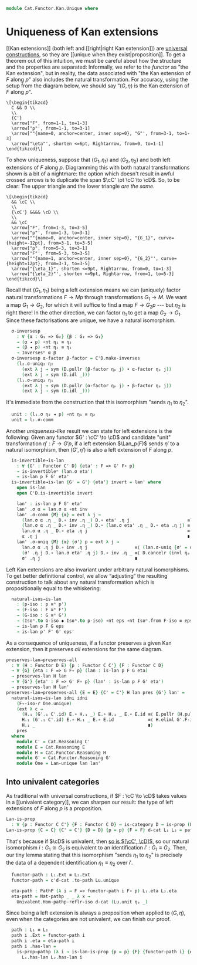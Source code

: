 <!--
```agda
open import Cat.Functor.Naturality
open import Cat.Functor.Univalence
open import Cat.Instances.Functor
open import Cat.Functor.Kan.Base
open import Cat.Functor.Compose
open import Cat.Functor.Base
open import Cat.Prelude

import Cat.Functor.Reasoning
import Cat.Reasoning
```
-->

```agda
module Cat.Functor.Kan.Unique where
```

# Uniqueness of Kan extensions

[[Kan extensions]] (both left and [[right|right Kan extension]]) are
[universal constructions], so they are [[unique when they
exist|proposition]]. To get a theorem out of this intuition, we must be
careful about how the structure and the properties are separated:
Informally, we refer to the _functor_ as "the Kan extension", but in
reality, the data associated with "the Kan extension of $F$ along $p$"
also includes the natural transformation. For accuracy, using the setup
from the diagram below, we should say “$(G, \eta)$ is the Kan extension
of $F$ along $p$".

[universal constructions]: Cat.Functor.Hom.Representable.html

~~~{.quiver}
\[\begin{tikzcd}
  C && D \\
  \\
  {C'}
  \arrow["F", from=1-1, to=1-3]
  \arrow["p"', from=1-1, to=3-1]
  \arrow[""{name=0, anchor=center, inner sep=0}, "G"', from=3-1, to=1-3]
  \arrow["\eta"', shorten <=6pt, Rightarrow, from=0, to=1-1]
\end{tikzcd}\]
~~~

<!--
```agda
private variable
  o ℓ : Level
  C C' D E : Precategory o ℓ

module
  Lan-unique
    {p : Functor C C'} {F : Functor C D}
    {G₁ G₂ : Functor C' D} {η₁ η₂}
    (l₁ : is-lan p F G₁ η₁)
    (l₂ : is-lan p F G₂ η₂)
  where

  private
    module l₁ = is-lan l₁
    module l₂ = is-lan l₂
    module D = Cat.Reasoning D
    module C'D = Cat.Reasoning Cat[ C' , D ]

  open C'D._≅_
  open C'D.Inverses
```
-->

To show uniqueness, suppose that $(G_1, \eta_1)$ and $(G_2, \eta_2)$ and
both left extensions of $F$ along $p$. Diagramming this with both
natural transformations shown is a bit of a nightmare: the option which
doesn't result in awful crossed arrows is to duplicate the span $\cC'
\ot \cC \to \cD$. So, to be clear: The upper triangle and the lower
triangle _are the same_.

~~~{.quiver}
\[\begin{tikzcd}
  && \cC \\
  \\
  {\cC'} &&&& \cD \\
  \\
  && \cC
  \arrow["F", from=1-3, to=3-5]
  \arrow["p"', from=1-3, to=3-1]
  \arrow[""{name=0, anchor=center, inner sep=0}, "{G_1}", curve={height=-12pt}, from=3-1, to=3-5]
  \arrow["p", from=5-3, to=3-1]
  \arrow["F"', from=5-3, to=3-5]
  \arrow[""{name=1, anchor=center, inner sep=0}, "{G_2}"', curve={height=12pt}, from=3-1, to=3-5]
  \arrow["{\eta_1}", shorten <=9pt, Rightarrow, from=0, to=1-3]
  \arrow["{\eta_2}"', shorten <=9pt, Rightarrow, from=1, to=5-3]
\end{tikzcd}\]
~~~

Recall that $(G_1, \eta_1)$ being a left extension means we can
(uniquely) factor natural transformations $F \to Mp$ through
transformations $G_1 \to M$. We want a map $G_1 \to G_2$, for which it
will suffice to find a map $F \to G_2p$ --- but $\eta_2$ is right there!
In the other direction, we can factor $\eta_1$ to get a map $G_2 \to
G_1$. Since these factorisations are unique, we have a natural
isomorphism.

```agda
  σ-inversesp
    : ∀ {α : G₁ => G₂} {β : G₂ => G₁}
    → (α ◂ p) ∘nt η₁ ≡ η₂
    → (β ◂ p) ∘nt η₂ ≡ η₁
    → Inversesⁿ α β
  σ-inversesp α-factor β-factor = C'D.make-inverses
    (l₂.σ-uniq₂ η₂
      (ext λ j → sym (D.pullr (β-factor ηₚ j) ∙ α-factor ηₚ j))
      (ext λ j → sym (D.idl _)))
    (l₁.σ-uniq₂ η₁
      (ext λ j → sym (D.pullr (α-factor ηₚ j) ∙ β-factor ηₚ j))
      (ext λ j → sym (D.idl _)))
```

<!--
```agda
  σ-is-invertiblep
    : ∀ {α : G₁ => G₂}
    → (α ◂ p) ∘nt η₁ ≡ η₂
    → is-invertibleⁿ α
  σ-is-invertiblep {α = α} α-factor =
    C'D.inverses→invertible (σ-inversesp {α} α-factor l₂.σ-comm)

  σ-inverses : Inversesⁿ (l₁.σ η₂) (l₂.σ η₁)
  σ-inverses = σ-inversesp l₁.σ-comm l₂.σ-comm

  σ-is-invertible : is-invertibleⁿ (l₁.σ η₂)
  σ-is-invertible = σ-is-invertiblep l₁.σ-comm

  unique : G₁ ≅ⁿ G₂
  unique = C'D.invertible→iso (l₁.σ η₂) (σ-is-invertiblep l₁.σ-comm)
```
-->

It's immediate from the construction that this isomorphism "sends
$\eta_1$ to $\eta_2$".

```agda
  unit : (l₁.σ η₂ ◂ p) ∘nt η₁ ≡ η₂
  unit = l₁.σ-comm
```

<!--
```agda
module _
    {p : Functor C C'} {F : Functor C D}
    {G : Functor C' D} {eta}
    (lan : is-lan p F G eta)
    where

  private
    module lan = is-lan lan
    module D = Cat.Reasoning D
    module C'D = Cat.Reasoning Cat[ C' , D ]
    open _=>_
```
-->

Another _uniqueness-like_ result we can state for left extensions is the
following: Given any functor $G' : \cC' \to \cD$ and candidate "unit"
transformation $\eta' : F \to G'p$, if a left extension $\Lan_p(F)$
sends $\eta'$ to a natural isomorphism, then $(G', \eta')$ is also a
left extension of $F$ along $p$.

```agda
  is-invertible→is-lan
    : ∀ {G' : Functor C' D} {eta' : F => G' F∘ p}
    → is-invertibleⁿ (lan.σ eta')
    → is-lan p F G' eta'
  is-invertible→is-lan {G' = G'} {eta'} invert = lan' where
    open is-lan
    open C'D.is-invertible invert

    lan' : is-lan p F G' eta'
    lan' .σ α = lan.σ α ∘nt inv
    lan' .σ-comm {M} {α} = ext λ j →
      (lan.σ α .η _ D.∘ inv .η _) D.∘ eta' .η j                      ≡˘⟨ D.refl⟩∘⟨ (lan.σ-comm ηₚ _) ⟩
      (lan.σ α .η _ D.∘ inv .η _) D.∘ (lan.σ eta' .η _ D.∘ eta .η j) ≡⟨ D.cancel-inner (invr ηₚ _) ⟩
      lan.σ α .η _ D.∘ eta .η j                                      ≡⟨ lan.σ-comm ηₚ _ ⟩
      α .η j                                                         ∎
    lan' .σ-uniq {M} {α} {σ'} p = ext λ j →
      lan.σ α .η j D.∘ inv .η j                  ≡⟨ (lan.σ-uniq {σ' = σ' ∘nt lan.σ eta'} (ext λ j → p ηₚ j ∙ D.pushr (sym (lan.σ-comm ηₚ j))) ηₚ j) D.⟩∘⟨refl ⟩
      (σ' .η j D.∘ lan.σ eta' .η j) D.∘ inv .η _ ≡⟨ D.cancelr (invl ηₚ _) ⟩
      σ' .η j                                    ∎
```

<!--
```agda
  natural-iso-of→is-lan
    : {F' : Functor C D}
    → (isos : F ≅ⁿ F')
    → is-lan p F' G (eta ∘nt Isoⁿ.from isos)
  natural-iso-of→is-lan {F' = F'} isos = lan' where
    open is-lan
    module isos = Isoⁿ isos

    lan' : is-lan p F' G (eta ∘nt isos.from)
    lan' .σ α = lan.σ (α ∘nt isos.to)
    lan' .σ-comm {M} {α} = ext λ j →
      lan.σ (α ∘nt isos.to) .η _ D.∘ eta .η j D.∘ isos.from .η j ≡⟨ D.pulll (lan.σ-comm ηₚ j) ⟩
      (α .η j D.∘ isos.to .η j) D.∘ isos.from .η j               ≡⟨ D.cancelr (isos.invl ηₚ _) ⟩
      α .η j ∎
    lan' .σ-uniq {M} {α} {σ'} p =
      lan.σ-uniq $ ext λ j →
        α .η j D.∘ isos.to .η j                                    ≡⟨ (p ηₚ j) D.⟩∘⟨refl ⟩
        (σ' .η _ D.∘ eta .η j D.∘ isos.from .η j) D.∘ isos.to .η j ≡⟨ D.deleter (isos.invr ηₚ _) ⟩
        σ' .η _ D.∘ eta .η j ∎

  natural-iso-ext→is-lan
    : {G' : Functor C' D}
    → (isos : G ≅ⁿ G')
    → is-lan p F G' ((Isoⁿ.to isos ◂ p) ∘nt eta)
  natural-iso-ext→is-lan {G' = G'} isos = lan' where
    open is-lan
    module isos = Isoⁿ isos

    lan' : is-lan p F G' ((isos.to ◂ p) ∘nt eta)
    lan' .σ α = lan.σ α ∘nt isos.from
    lan' .σ-comm {M} {α} = ext λ j →
      (lan.σ α .η _ D.∘ isos.from .η _) D.∘ isos.to .η _ D.∘ eta .η j ≡⟨ D.cancel-inner (isos.invr ηₚ _) ⟩
      lan.σ α .η _ D.∘ eta .η j                                       ≡⟨ lan.σ-comm ηₚ _ ⟩
      α .η j                                                          ∎
    lan' .σ-uniq {M} {α} {σ'} p = ext λ j →
      lan.σ α .η j D.∘ isos.from .η j             ≡⟨ D.pushl (lan.σ-uniq {σ' = σ' ∘nt isos.to} (ext λ j → p ηₚ j ∙ D.assoc _ _ _) ηₚ j) ⟩
      σ' .η j D.∘ isos.to .η j D.∘ isos.from .η j ≡⟨ D.elimr (isos.invl ηₚ _) ⟩
      σ' .η j                                     ∎

  natural-iso-along→is-lan
    : {p' : Functor C C'}
    → (isos : p ≅ⁿ p')
    → is-lan p' F G ((G ▸ Isoⁿ.to isos) ∘nt eta)
  natural-iso-along→is-lan {p'} isos = lan' where
    open is-lan
    module isos = Isoⁿ isos
    open Cat.Functor.Reasoning

    lan' : is-lan p' F G ((G ▸ Isoⁿ.to isos) ∘nt eta)
    lan' .σ {M} α = lan.σ ((M ▸ isos.from) ∘nt α)
    lan' .σ-comm {M = M} = ext λ j →
      D.pulll ((lan.σ _ .is-natural _ _ _))
      ∙ D.pullr (lan.σ-comm ηₚ _)
      ∙ cancell M (isos.invl ηₚ _)
    lan' .σ-uniq {M = M} {α = α} {σ' = σ'} q = ext λ c' →
      lan.σ-uniq {α = (M ▸ isos.from) ∘nt α} {σ' = σ'}
        (ext λ j → D.pushr (q ηₚ _) ∙ D.pulll (
          D.pullr (σ' .is-natural _ _ _) ∙ cancell M (isos.invr ηₚ _))) ηₚ c'

  universal-path→is-lan : ∀ {eta'} → eta ≡ eta' → is-lan p F G eta'
  universal-path→is-lan {eta'} q = lan' where
    open is-lan

    lan' : is-lan p F G eta'
    lan' .σ = lan.σ
    lan' .σ-comm = ap (_ ∘nt_) (sym q) ∙ lan.σ-comm
    lan' .σ-uniq r = lan.σ-uniq (r ∙ ap (_ ∘nt_) (sym q))

module _
    {p p' : Functor C C'} {F F' : Functor C D}
    {G G' : Functor C' D} {eps eps'}
    where
  private
    module C' = Cat.Reasoning C'
    module D = Cat.Reasoning D
    open Cat.Functor.Reasoning
    open _=>_
```
-->

Left Kan extensions are also invariant under arbitrary natural
isomorphisms. To get better definitional control, we allow “adjusting”
the resulting construction to talk about any natural transformation
which is propositionally equal to the whiskering:

```agda
  natural-isos→is-lan
    : (p-iso : p ≅ⁿ p')
    → (F-iso : F ≅ⁿ F')
    → (G-iso : G ≅ⁿ G')
    → (Isoⁿ.to G-iso ◆ Isoⁿ.to p-iso) ∘nt eps ∘nt Isoⁿ.from F-iso ≡ eps'
    → is-lan p F G eps
    → is-lan p' F' G' eps'
```

<!--
```agda
  natural-isos→is-lan p-iso F-iso G-iso q lan =
    universal-path→is-lan
      (natural-iso-ext→is-lan
        (natural-iso-of→is-lan (natural-iso-along→is-lan lan p-iso) F-iso)
        G-iso)
      (ext λ x → D.extendl (D.pulll (G-iso .to .is-natural _ _ _)) ∙ q ηₚ _)
    where open Isoⁿ

module _
    {p p' : Functor C C'} {F F' : Functor C D}
    {G G' : Functor C' D} {eps eps'}
    where
  open Cat.Reasoning Cat[ C , D ]
  private module ◆ = Cat.Functor.Reasoning (F∘-functor {B = C'} {C = D} {A = C})

  natural-isos→lan-equiv
    : (p-iso : p ≅ⁿ p')
    → (F-iso : F ≅ⁿ F')
    → (G-iso : G ≅ⁿ G')
    → (Isoⁿ.to G-iso ◆ Isoⁿ.to p-iso) ∘nt eps ∘nt Isoⁿ.from F-iso ≡ eps'
    → is-lan p F G eps
    ≃ is-lan p' F' G' eps'
  natural-isos→lan-equiv p-iso F-iso G-iso q = prop-ext!
    (natural-isos→is-lan p-iso F-iso G-iso q)
    (natural-isos→is-lan (p-iso ni⁻¹) (F-iso ni⁻¹) (G-iso ni⁻¹)
      (lswizzle (rswizzle (sym q ∙ assoc _ _ _) (F-iso .Isoⁿ.invr)) (◆.annihilate (G-iso .Isoⁿ.invr ,ₚ p-iso .Isoⁿ.invr))))
```
-->

As a consequence of uniqueness, if a functor preserves a given Kan
extension, then it preserves *all* extensions for the same diagram.

```agda
preserves-lan→preserves-all
  : ∀ (H : Functor D E) {p : Functor C C'} {F : Functor C D}
  → ∀ {G} {eta : F => G F∘ p} (lan : is-lan p F G eta)
  → preserves-lan H lan
  → ∀ {G'} {eta' : F => G' F∘ p} (lan' : is-lan p F G' eta')
  → preserves-lan H lan'
preserves-lan→preserves-all {E = E} {C' = C'} H lan pres {G'} lan' =
  natural-isos→is-lan idni idni
    (F∘-iso-r One.unique)
    (ext λ c →
      (H.₁ (G'.₁ C'.id) E.∘ H.₁ _) E.∘ H.₁ _ E.∘ E.id ≡⟨ E.pullr (H.pulll (One.unit ηₚ c)) ⟩
      H.₁ (G'.₁ C'.id) E.∘ H.₁ _ E.∘ E.id             ≡⟨ H.eliml G'.F-id ∙ E.idr _ ⟩
      H.₁ _                                           ∎)
    pres
  where
    module C' = Cat.Reasoning C'
    module E = Cat.Reasoning E
    module H = Cat.Functor.Reasoning H
    module G' = Cat.Functor.Reasoning G'
    module One = Lan-unique lan lan'
```

## Into univalent categories

As traditional with universal constructions, if $F : \cC \to \cD$ takes
values in a [[univalent category]], we can sharpen our result: the type of
left extensions of $F$ along $p$ is a proposition.

```agda
Lan-is-prop
  : ∀ {p : Functor C C'} {F : Functor C D} → is-category D → is-prop (Lan p F)
Lan-is-prop {C = C} {C' = C'} {D = D} {p = p} {F = F} d-cat L₁ L₂ = path where
```

<!--
```agda
  module L₁ = Lan L₁
  module L₂ = Lan L₂
  module Lu = Lan-unique L₁.has-lan L₂.has-lan

  open Lan

  c'd-cat : is-category Cat[ C' , D ]
  c'd-cat = Functor-is-category d-cat
```
-->

That's because if $\cD$ is univalent, then [so is $[\cC',
\cD]$][Functor-is-category], so our natural isomorphism $i : G_1 \cong
G_2$ is equivalent to an identification $i' : G_1 \equiv G_2$. Then, our
tiny lemma stating that this isomorphism "sends $\eta_1$ to $\eta_2$" is
precisely the data of a dependent identification $\eta_1 \equiv \eta_2$
over $i'$.

[Functor-is-category]: Cat.Functor.Univalence.html#Functor-is-category

```agda
  functor-path : L₁.Ext ≡ L₂.Ext
  functor-path = c'd-cat .to-path Lu.unique

  eta-path : PathP (λ i → F => functor-path i F∘ p) L₁.eta L₂.eta
  eta-path = Nat-pathp _ _ λ x →
    Univalent.Hom-pathp-reflr-iso d-cat (Lu.unit ηₚ _)
```

Since being a left extension is always a proposition when applied to
$(G, \eta)$, even when the categories are not univalent, we can finish
our proof.

```agda
  path : L₁ ≡ L₂
  path i .Ext = functor-path i
  path i .eta = eta-path i
  path i .has-lan =
    is-prop→pathp (λ i → is-lan-is-prop {p = p} {F} {functor-path i} {eta-path i})
      L₁.has-lan L₂.has-lan i
```

<!--
```agda
module
  Ran-unique
    {p : Functor C C'} {F : Functor C D}
    {G₁ G₂ : Functor C' D} {ε₁ ε₂}
    (r₁ : is-ran p F G₁ ε₁)
    (r₂ : is-ran p F G₂ ε₂)
  where

  private
    module r₁ = is-ran r₁
    module r₂ = is-ran r₂
    module D = Cat.Reasoning D
    module C'D = Cat.Reasoning Cat[ C' , D ]

  open C'D._≅_
  open C'D.Inverses

  σ-inversesp
    : ∀ {α : G₂ => G₁} {β : G₁ => G₂}
    → (ε₁ ∘nt (α ◂ p)) ≡ ε₂
    → (ε₂ ∘nt (β ◂ p)) ≡ ε₁
    → Inversesⁿ α β
  σ-inversesp α-factor β-factor =
    C'D.make-inverses
      (r₁.σ-uniq₂ ε₁
        (ext λ j → sym (D.pulll (α-factor ηₚ j) ∙ β-factor ηₚ j))
        (ext λ j → sym (D.idr _)))
      (r₂.σ-uniq₂ ε₂
        (ext λ j → sym (D.pulll (β-factor ηₚ j) ∙ α-factor ηₚ j))
        (ext λ j → sym (D.idr _)))

  σ-is-invertiblep
    : ∀ {α : G₂ => G₁}
    → (ε₁ ∘nt (α ◂ p)) ≡ ε₂
    → is-invertibleⁿ α
  σ-is-invertiblep {α} α-factor =
    C'D.inverses→invertible (σ-inversesp {α} α-factor r₂.σ-comm)

  σ-inverses : Inversesⁿ (r₁.σ ε₂) (r₂.σ ε₁)
  σ-inverses = σ-inversesp r₁.σ-comm r₂.σ-comm

  σ-is-invertible : is-invertibleⁿ (r₁.σ ε₂)
  σ-is-invertible = σ-is-invertiblep r₁.σ-comm

  unique : G₁ ≅ⁿ G₂
  unique = C'D.invertible→iso (r₁.σ ε₂) (σ-is-invertiblep r₁.σ-comm) ni⁻¹

  counit : ε₁ ∘nt (r₁.σ ε₂ ◂ p) ≡ ε₂
  counit = r₁.σ-comm

module _
    {p : Functor C C'} {F : Functor C D}
    {G : Functor C' D} {eps}
    (ran : is-ran p F G eps)
    where

  private
    module ran = is-ran ran
    module D = Cat.Reasoning D
    module C'D = Cat.Reasoning Cat[ C' , D ]
    open _=>_

  -- These are more annoying to do via duality then it is to do by hand,
  -- due to the natural isos.
  is-invertible→is-ran
    : ∀ {G' : Functor C' D} {eps'}
    → is-invertibleⁿ (ran.σ eps')
    → is-ran p F G' eps'
  is-invertible→is-ran {G' = G'} {eps'} invert = ran' where
    open is-ran
    open C'D.is-invertible invert

    ran' : is-ran p F G' eps'
    ran' .σ β = inv ∘nt ran.σ β
    ran' .σ-comm {M} {β} = ext λ j →
      sym ((ran.σ-comm ηₚ _) D.⟩∘⟨refl)
      ∙∙ D.cancel-inner (invl ηₚ _)
      ∙∙ (ran.σ-comm ηₚ _)
    ran' .σ-uniq {M} {β} {σ'} p = ext λ j →
      (D.refl⟩∘⟨ ran.σ-uniq {σ' = ran.σ eps' ∘nt σ'} (ext λ j → p ηₚ j ∙ D.pushl (sym (ran.σ-comm ηₚ j))) ηₚ _)
      ∙ D.cancell (invr ηₚ _)

  natural-iso-of→is-ran
    : {F' : Functor C D}
    → (isos : F ≅ⁿ F')
    → is-ran p F' G (Isoⁿ.to isos ∘nt eps)
  natural-iso-of→is-ran {F'} isos = ran' where
    open is-ran
    module isos = Isoⁿ isos

    ran' : is-ran p F' G (isos.to ∘nt eps)
    ran' .σ β = ran.σ (isos.from ∘nt β)
    ran' .σ-comm {M} {β} = ext λ j →
      D.pullr (ran.σ-comm ηₚ j)
      ∙ D.cancell (isos.invl ηₚ _)
    ran' .σ-uniq {M} {β} {σ'} p =
      ran.σ-uniq $ ext λ j →
        (D.refl⟩∘⟨ p ηₚ j)
        ∙ D.deletel (isos.invr ηₚ _)

  natural-iso-ext→is-ran
    : {G' : Functor C' D}
    → (isos : G ≅ⁿ G')
    → is-ran p F G' (eps ∘nt (Isoⁿ.from isos ◂ p))
  natural-iso-ext→is-ran {G'} isos = ran' where
    open is-ran
    module isos = Isoⁿ isos

    ran' : is-ran p F G' (eps ∘nt (isos.from ◂ p))
    ran' .σ β = isos.to ∘nt ran.σ β
    ran' .σ-comm {M} {β} = ext λ j →
      D.cancel-inner (isos.invr ηₚ _)
      ∙ ran.σ-comm ηₚ _
    ran' .σ-uniq {M} {β} {σ'} p = ext λ j →
      D.pushr (ran.σ-uniq {σ' = isos.from ∘nt σ'} (ext λ j → p ηₚ j ∙ sym (D.assoc _ _ _)) ηₚ j)
      ∙ D.eliml (isos.invl ηₚ _)

  natural-iso-along→is-ran
    : {p' : Functor C C'}
    → (isos : p ≅ⁿ p')
    → is-ran p' F G (eps ∘nt (G ▸ Isoⁿ.from isos))
  natural-iso-along→is-ran {p'} isos = ran' where
    open is-ran
    module isos = Isoⁿ isos
    open Cat.Functor.Reasoning

    ran' : is-ran p' F G (eps ∘nt (G ▸ Isoⁿ.from isos))
    ran' .σ {M} β = ran.σ (β ∘nt (M ▸ Isoⁿ.to isos))
    ran' .σ-comm {M = M} = ext λ j →
      D.pullr (sym (ran.σ _ .is-natural _ _ _))
      ∙ D.pulll (ran.σ-comm ηₚ _)
      ∙ cancelr M (isos.invl ηₚ _)
    ran' .σ-uniq {M = M} {β = β} {σ' = σ'} q = ext λ c' →
      ran.σ-uniq {β = β ∘nt (M ▸ isos.to)} {σ' = σ'}
        (ext λ j → D.pushl (q ηₚ _) ∙ D.pullr (
          D.pulll (sym (σ' .is-natural _ _ _)) ∙ cancelr M (isos.invr ηₚ _))) ηₚ c'

  universal-path→is-ran : ∀ {eps'} → eps ≡ eps' → is-ran p F G eps'
  universal-path→is-ran {eps'} q = ran' where
    open is-ran

    ran' : is-ran p F G eps'
    ran' .σ = ran.σ
    ran' .σ-comm = ap (_∘nt _) (sym q) ∙ ran.σ-comm
    ran' .σ-uniq r = ran.σ-uniq (r ∙ ap (_∘nt _) (sym q))

module _
    {p p' : Functor C C'} {F F' : Functor C D}
    {G G' : Functor C' D} {eps eps'}
    where
  private
    module D = Cat.Reasoning D
    open _=>_

  natural-isos→is-ran
    : (p-iso : p ≅ⁿ p')
    → (F-iso : F ≅ⁿ F')
    → (G-iso : G ≅ⁿ G')
    → Isoⁿ.to F-iso ∘nt eps ∘nt (Isoⁿ.from G-iso ◆ Isoⁿ.from p-iso) ≡ eps'
    → is-ran p F G eps
    → is-ran p' F' G' eps'
  natural-isos→is-ran p-iso F-iso G-iso p ran =
    universal-path→is-ran
      (natural-iso-ext→is-ran
        (natural-iso-of→is-ran (natural-iso-along→is-ran ran p-iso)
        F-iso)
      G-iso)
    (ext λ c → sym (D.assoc _ _ _) ∙∙ ap₂ D._∘_ refl (sym $ D.assoc _ _ _) ∙∙ p ηₚ _)

module _
    {p p' : Functor C C'} {F F' : Functor C D}
    {G G' : Functor C' D} {eps eps'}
    where
  open Cat.Reasoning Cat[ C , D ]
  private module ◆ = Cat.Functor.Reasoning (F∘-functor {B = C'} {C = D} {A = C})

  natural-isos→ran-equiv
    : (p-iso : p ≅ⁿ p')
    → (F-iso : F ≅ⁿ F')
    → (G-iso : G ≅ⁿ G')
    → Isoⁿ.to F-iso ∘nt eps ∘nt (Isoⁿ.from G-iso ◆ Isoⁿ.from p-iso) ≡ eps'
    → is-ran p F G eps
    ≃ is-ran p' F' G' eps'
  natural-isos→ran-equiv p-iso F-iso G-iso q = prop-ext!
    (natural-isos→is-ran p-iso F-iso G-iso q)
    (natural-isos→is-ran (p-iso ni⁻¹) (F-iso ni⁻¹) (G-iso ni⁻¹)
      (lswizzle (rswizzle (sym q ∙ assoc _ _ _) (◆.annihilate (G-iso .Isoⁿ.invr ,ₚ p-iso .Isoⁿ.invr))) (F-iso .Isoⁿ.invr)))

preserves-ran→preserves-all
  : ∀ (H : Functor D E) {p : Functor C C'} {F : Functor C D}
  → ∀ {G} {eps : G F∘ p => F} (ran : is-ran p F G eps)
  → preserves-ran H ran
  → ∀ {G'} {eps' : G' F∘ p => F} (ran' : is-ran p F G' eps')
  → preserves-ran H ran'
preserves-ran→preserves-all {E = E} {C' = C'} H {G = G} ran pres ran' =
  natural-isos→is-ran idni idni
    (F∘-iso-r One.unique)
    (ext λ c →
      E.id E.∘ H.₁ _ E.∘ H.₁ (G.₁ C'.id) E.∘ H.₁ _ ≡⟨ E.idl _ ∙ (E.refl⟩∘⟨ H.eliml G.F-id) ⟩
      H.₁ _ E.∘ H.₁ _                              ≡⟨ H.collapse (One.counit ηₚ c) ⟩
      H.₁ _                                        ∎)
    pres
  where
    module C' = Cat.Reasoning C'
    module E = Cat.Reasoning E
    module H = Cat.Functor.Reasoning H
    module G = Cat.Functor.Reasoning G
    module One = Ran-unique ran ran'

Ran-is-prop
  : ∀ {p : Functor C C'} {F : Functor C D} → is-category D → is-prop (Ran p F)
Ran-is-prop {C = C} {C' = C'} {D = D} {p = p} {F = F} d-cat R₁ R₂ = path where
  module R₁ = Ran R₁
  module R₂ = Ran R₂
  module Ru = Ran-unique R₁.has-ran R₂.has-ran

  open Ran

  c'd-cat : is-category Cat[ C' , D ]
  c'd-cat = Functor-is-category d-cat

  fp : R₁.Ext ≡ R₂.Ext
  fp = c'd-cat .to-path Ru.unique

  εp : PathP (λ i → fp i F∘ p => F) R₁.eps R₂.eps
  εp = Nat-pathp _ _ λ x → Univalent.Hom-pathp-refll-iso d-cat (Ru.counit ηₚ _)

  path : R₁ ≡ R₂
  path i .Ext = fp i
  path i .eps = εp i
  path i .has-ran =
    is-prop→pathp (λ i → is-ran-is-prop {p = p} {F} {fp i} {εp i})
      R₁.has-ran R₂.has-ran i
```
-->
